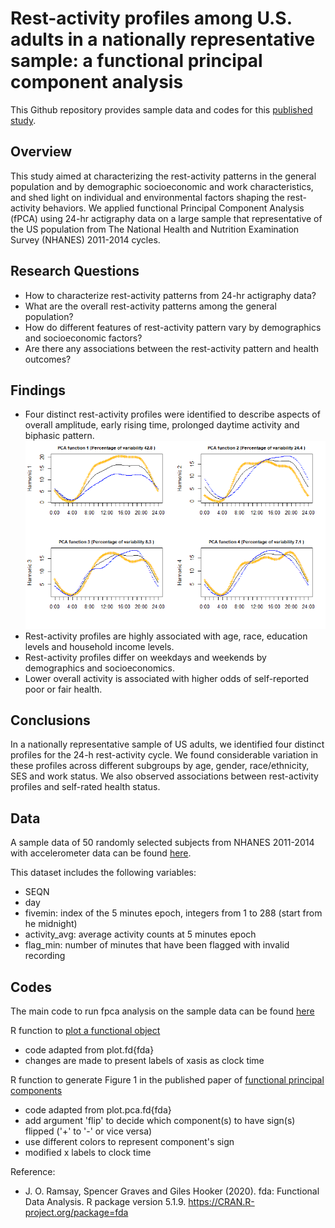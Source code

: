# Rest-activity profiles among U.S. adults in a nationally representative sample: a functional principal component analysis

This Github repository provides sample data and codes for this [published study](https://link.springer.com/article/10.1186/s12966-022-01274-4#Sec2).

## Overview

This study aimed at characterizing the rest-activity patterns in the general population and by demographic socioeconomic and work characteristics, and shed light on individual and environmental factors shaping the rest-activity behaviors. We applied functional Principal Component Analysis (fPCA) using 24-hr actigraphy data on a large sample that representative of the US population from The National Health and Nutrition Examination Survey (NHANES) 2011-2014 cycles.

## Research Questions

* How to characterize rest-activity patterns from 24-hr actigraphy data?
* What are the overall rest-activity patterns among the general population?
* How do different features of rest-activity pattern vary by demographics and socioeconomic factors?
* Are there any associations between the rest-activity pattern and health outcomes?

## Findings

* Four distinct rest-activity profiles were identified to describe aspects of overall amplitude, early rising time, prolonged daytime activity and biphasic pattern. 
![fPCs](image/fPCs.png)
* Rest-activity profiles are highly associated with age, race, education levels and household income levels.
* Rest-activity profiles differ on weekdays and weekends by demographics and socioeconomics.
* Lower overall activity is associated with higher odds of self-reported poor or fair health.

## Conclusions

In a nationally representative sample of US adults, we identified four distinct profiles for the 24-h rest-activity cycle. We found considerable variation in these profiles across different subgroups by age, gender, race/ethnicity, SES and work status. We also observed associations between rest-activity profiles and self-rated health status.

## Data
A sample data of 50 randomly selected subjects from NHANES 2011-2014 with accelerometer data can be found [here](data/NHANES_sample_data.rds).

This dataset includes the following variables:
- SEQN
- day
- fivemin: index of the 5 minutes epoch, integers from 1 to 288 (start from he midnight)
- activity_avg: average activity counts at 5 minutes epoch
- flag_min: number of minutes that have been flagged with invalid recording

## Codes

The main code to run fpca analysis on the sample data can be found [here](code/fPCA_analysis.R)

R function to [plot a functional object](code/plot_fd_new1.R)
- code adapted from plot.fd{fda}
- changes are made to present labels of xasis as clock time

R function to generate Figure 1 in the published paper of [functional principal components](code/plot_fpca_new1.R)
- code adapted from plot.pca.fd{fda}
- add argument 'flip' to decide which component(s) to have sign(s) flipped ('+' to '-' or vice versa)
- use different colors to represent component's sign
- modified x labels to clock time

Reference:
- J. O. Ramsay, Spencer Graves and Giles Hooker (2020). fda: Functional Data Analysis. R package version 5.1.9. https://CRAN.R-project.org/package=fda
